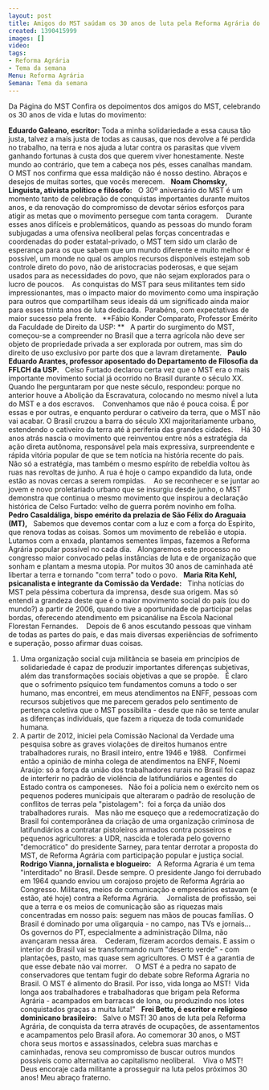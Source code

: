 ```yaml
---
layout: post
title: Amigos do MST saúdam os 30 anos de luta pela Reforma Agrária do MST
created: 1390415999
images: []
video: 
tags:
- Reforma Agrária
- Tema da semana
Menu: Reforma Agrária
Semana: Tema da semana
---
```



Da Página do MST
Confira os depoimentos dos amigos do MST, celebrando os 30 anos de vida e lutas do movimento:


**Eduardo Galeano, escritor:**
Toda a minha solidariedade a essa causa tão justa, talvez a mais justa de todas as causas, que nos devolve a fé perdida no trabalho, na terra e nos ajuda a lutar contra os parasitas que vivem ganhando fortunas à custa dos que querem viver honestamente.
Neste mundo ao contrário, que tem a cabeça nos pés, esses canalhas mandam.
 
O MST nos confirma que essa maldição não é nosso destino. Abraços e desejos de muitas sortes, que vocês merecem.
 
**Noam Chomsky, Linguista, ativista político e filósofo:**
 
O 30º aniversário do MST é um momento tanto de celebração de conquistas importantes durante muitos anos, e da renovação do compromisso de devotar sérios esforços para atigir as metas que o movimento persegue com tanta coragem. 
 
Durante esses anos difíceis e problemáticos, quando as pessoas do mundo foram subjugadas a uma ofensiva neoliberal pelas forças concentradas e coordenadas do poder estatal-privado, o MST tem sido um clarão de esperança para os que sabem que um mundo diferente e muito melhor é possível, um monde no qual os amplos recursos disponíveis estejam sob controle direto do povo, não de aristocracias poderosas, e que sejam usados para as necessidades do povo, que não sejam explorados para o lucro de poucos. 
 
As conquistas do MST para seus militantes tem sido impressionantes, mas o impacto maior do movimento como uma inspiração para outros que compartilham seus ideais dá um significado ainda maior para esses trinta anos de luta dedicada.  Parabéns, com expectativas de maior sucesso pela frente.
 
**Fábio Konder Comparato, Professor Emérito da Faculdade de Direito da USP: **
 
A partir do surgimento do MST, começou-se a compreender no Brasil que a terra agrícola não deve ser objeto de propriedade privada a ser explorada por outrem, mas sim do direito de uso exclusivo por parte dos que a lavram diretamente.
 
**Paulo Eduardo Arantes, professor aposentado do Departamento de Filosofia da FFLCH da USP.**
 
Celso Furtado declarou certa vez que o MST era o mais importante movimento social já ocorrido no Brasil durante o século XX. Quando lhe perguntaram por que neste século, respondeu: porque no anterior houve a Abolição da Escravatura, colocando no mesmo nível a luta do MST e a dos escravos. 
 
Convenhamos que não é pouca coisa. É por essas e por outras, e enquanto perdurar o cativeiro da terra, que o MST não vai acabar. O Brasil cruzou a barra do século XXI majoritariamente urbano, estendendo o cativeiro da terra até à periferia das grandes cidades. 
 
Há 30 anos atrás nascia o movimento que reinventou entre nós a estratégia da ação direta autônoma, responsável pela mais expressiva, surpreendente e rápida vitória popular de que se tem notícia na história recente do país. 
 
Não só a estratégia, mas também o mesmo espírito de rebeldia voltou às ruas nas revoltas de junho. A rua é hoje o campo expandido da luta, onde estão as novas cercas a serem rompidas. 
 
Ao se reconhecer e se juntar ao jovem e novo proletariado urbano que se insurgiu desde junho, o MST demonstra que continua o mesmo movimento que inspirou a declaração histórica de Celso Furtado: velho de guerra porém novinho em folha.
 
**Pedro Casaldáliga, bispo emérito da prelazia de São Félix do Araguaia (MT),**
 
Sabemos que devemos contar com a luz e com a força do Espírito, que renova todas as coisas. Somos um movimento de rebelião e utopia. Lutamos com a enxada, plantamos sementes limpas, fazemos a Reforma Agrária popular possível no cada dia.
 
Alongaremos este processo no congresso maior convocado pelas instâncias de luta e de organização que sonham e plantam a mesma utopia. Por muitos 30 anos de caminhada até libertar a terra e tornando "com terra" todo o povo.
 
**Maria Rita Kehl, psicanalista e integrante da Comissão da Verdade:**
 
Tinha notícias do MST pela péssima cobertura da imprensa, desde sua origem. Mas só entendi a grandeza deste que é o maior movimento social do país (ou do mundo?) a partir de 2006, quando tive a oportunidade de participar pelas bordas, oferecendo atendimento em psicanálise na Escola Nacional Florestan Fernandes. 
 
Depois de 6 anos escutando pessoas que vinham de todas as partes do país, e das mais diversas experiências de sofrimento e superação, posso afirmar duas coisas.
 
1. Uma organização social cuja militância se baseia em princípios de solidariedade é capaz de produzir importantes diferenças subjetivas, além das transformações sociais objetivas a que se propõe.
 
É claro que o sofrimento psíquico tem fundamentos comuns a todo o ser humano, mas encontrei, em meus atendimentos na ENFF, pessoas com recursos subjetivos que me parecem gerados pelo sentimento de pertença coletiva que o MST possibilita - desde que não se tente anular as diferenças individuais, que fazem a riqueza de toda comunidade humana.  
 
2. A partir de 2012, iniciei pela Comissão Nacional da Verdade uma pesquisa sobre as graves violações de direitos humanos entre trabalhadores rurais, no Brasil inteiro, entre 1946 e 1988.
 
Confirmei então a opinião de minha colega de atendimentos na ENFF, Noemi Araújo: só a força da união dos trabalhadores rurais no Brasil foi capaz de interferir no padrão de violência de latifundiários e agentes do Estado contra os camponeses.
 
Não foi a polícia nem o exército nem os pequenos poderes municipais que alteraram o padrão de resolução de conflitos de terras pela "pistolagem":  foi a força da união dos trabalhadores rurais.
 
Mas não me esqueço que a redemocratização do Brasil foi contemporânea da criação de uma organização criminosa de latifundiários a contratar pistoleiros armados contra posseiros e pequenos agricultores: a UDR, nascida e tolerada pelo governo "democrático" do presidente Sarney, para tentar derrotar a proposta do MST, de Reforma Agrária com participação popular e justiça social.
 
**Rodrigo Vianna, jornalista e blogueiro:**
 
A Reforma Agraria é um tema "interditado" no Brasil. Desde sempre. O presidente Jango foi derrubado em 1964 quando enviou um corajoso projeto de Reforma Agrária ao Congresso. Militares, meios de comunicação e empresários estavam (e estão, até hoje) contra a Reforma Agrária. 
 
Jornalista de profissão, sei que a terra e os meios de comunicação são as riquezas mais concentradas em nosso país: seguem nas mãos de poucas famílias. O Brasil é dominado por uma oligarquia - no campo, nas TVs e jornais... Os governos do PT, especialmente a administração Dilma, não avançaram nessa área. 
 
Cederam, fizeram acordos demais. E assim o interior do Brasil vai se transformando num "deserto verde" - com plantações, pasto, mas quase sem agricultores. O MST é a garantia de que esse debate não vai morrer. 
 
O MST é a pedra no sapato de conservadores que tentam fugir do debate sobre Reforma Agraria no Brasil. O MST é alimento do Brasil. Por isso, vida longa ao MST! 
Vida longa aos trabalhadores e trabalhadoras que brigam pela Reforma Agrária - acampados em barracas de lona, ou produzindo nos lotes conquistados graças a muita luta!"
 
**Frei Betto, é escritor e religioso dominicano brasileiro:**
 
Salve o MST! 30 anos de luta pela Reforma Agrária, de conquista da terra através de ocupações, de assentamentos e acampamentos pelo Brasil afora. Ao comemorar 30 anos, o MST chora seus mortos e assassinados, celebra suas marchas e caminhadas, renova seu compromisso de buscar outros mundos possíveis como alternativa ao capitalismo neoliberal. 
 
Viva o MST! Deus encoraje cada militante a prosseguir na luta pelos próximos 30 anos! Meu abraço fraterno.
 
 
 

